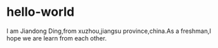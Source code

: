 # hello-world
I am Jiandong Ding,from xuzhou,jiangsu province,china.As a freshman,I hope we are learn from each other.
